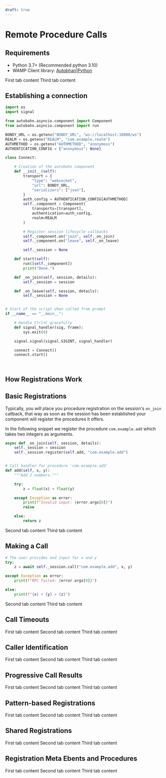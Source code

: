 ```yaml
---
draft: true
---
```

# Remote Procedure Calls


## Requirements


<tabs cache-lifetime="1000">
    <tab name="Python">
        <ul>
            <li>Python 3.7+ (Recommended python 3.10)</li>
            <li>WAMP Client library: <a href="https://github.com/crossbario/autobahn-python">Autobhan|Python</a></li>
        </ul>
    </tab>
    <tab name="JS">
        First tab content
    </tab>
    <tab name="Erlang">
        Third tab content
    </tab>
</tabs>

## Establishing a connection

<client-only>
<tabs cache-lifetime="1000" class="code">
<tab name="Python">

```python
import os
import signal

from autobahn.asyncio.component import Component
from autobahn.asyncio.component import run

BONDY_URL = os.getenv("BONDY_URL", "ws://localhost:18080/ws")
REALM = os.getenv("REALM", "com.example.realm")
AUTHMETHOD = os.getenv("AUTHMETHOD", "anonymous")
AUTHENTICATION_CONFIG = {"anonymous": None}

class Connect:

    # Creation of the autobahn component
    def __init__(self):
        transport = {
            "type": "websocket",
            "url": BONDY_URL,
            "serializers": ["json"],
        }
        auth_config = AUTHENTICATION_CONFIG[AUTHMETHOD]
        self._component = Component(
            transports=[transport],
            authentication=auth_config,
            realm=REALM
        )

        # Register session lifecycle callbacks
        self._component.on("join", self._on_join)
        self._component.on("leave", self._on_leave)

        self._session = None

    def start(self):
        run([self._component])
        print("Done.")

    def _on_join(self, session, details):
        self._session = session

    def _on_leave(self, session, details):
        self._session = None


# Start of the script when called from prompt
if __name__ == "__main__":

    # Handle Ctrl+C gracefully
    def signal_handler(sig, frame):
        sys.exit(0)

    signal.signal(signal.SIGINT, signal_handler)

    connect = Connect()
    connect.start()
```

</tab>
<tab name="JS">

```javascript
```
</tab>
<tab name="Erlang">

```erlang
```
</tab>
</tabs>
</client-only>





## How Registrations Work



## Basic Registrations

Typically, you will place you procedure registration on the session's `on_join` callback, that way as soon as the session has been established your component will register the procedures it offers.

In the following snippet we register the procedure `com.example.add` which takes two integers as arguments.

<tabs cache-lifetime="1000" class="code">
<tab name="Python">

```python
async def _on_join(self, session, details):
    self._session = session
    self._session.register(self.add, "com.example.add")


# Call handler for procedure 'com.example.add'
def add(self, x, y):
    """Add 2 numbers."""

    try:
        z = float(x) + float(y)

    except Exception as error:
        print(f"Invalid input: {error.args[0]}")
        raise

    else:
        return z
```
</tab>
<tab name="JS">
Second tab content
</tab>
<tab name="Erlang">
Third tab content
</tab>
</tabs>

## Making a Call

<tabs cache-lifetime="1000" class="code">
<tab name="Python">

```python
# The user provides and input for x and y
try:
    z = await self._session.call("com.example.add", x, y)

except Exception as error:
    print(f"RPC failed: {error.args[0]}")

else:
    print(f"{x} + {y} = {z}")

```
</tab>
<tab name="JS">
Second tab content
</tab>
<tab name="Erlang">
Third tab content
</tab>
</tabs>


## Call Timeouts

<tabs cache-lifetime="1000">
    <tab name="Python">
        First tab content
    </tab>
    <tab name="JS">
        Second tab content
    </tab>
    <tab name="Erlang">
        Third tab content
    </tab>
</tabs>

## Caller Identification

<tabs cache-lifetime="1000">
    <tab name="Python">
        First tab content
    </tab>
    <tab name="JS">
        Second tab content
    </tab>
    <tab name="Erlang">
        Third tab content
    </tab>
</tabs>

## Progressive Call Results

<tabs cache-lifetime="1000">
    <tab name="Python">
        First tab content
    </tab>
    <tab name="JS">
        Second tab content
    </tab>
    <tab name="Erlang">
        Third tab content
    </tab>
</tabs>

## Pattern-based Registrations

<tabs cache-lifetime="1000">
    <tab name="Python">
        First tab content
    </tab>
    <tab name="JS">
        Second tab content
    </tab>
    <tab name="Erlang">
        Third tab content
    </tab>
</tabs>

## Shared Registrations

<tabs cache-lifetime="1000">
    <tab name="Python">
        First tab content
    </tab>
    <tab name="JS">
        Second tab content
    </tab>
    <tab name="Erlang">
        Third tab content
    </tab>
</tabs>

## Registration Meta Ebents and Procedures

<tabs cache-lifetime="1000">
    <tab name="Python">
        First tab content
    </tab>
    <tab name="JS">
        Second tab content
    </tab>
    <tab name="Erlang">
        Third tab content
    </tab>
</tabs>
